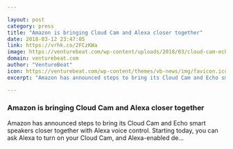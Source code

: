 ```yaml
---

layout: post
category: press
title: "Amazon is bringing Cloud Cam and Alexa closer together"
date: 2018-03-12 23:47:05
link: https://vrhk.co/2FCzKWa
image: https://venturebeat.com/wp-content/uploads/2018/03/cloud-cam-echo-show.jpg?fit=1000%2C798&strip=all
domain: venturebeat.com
author: "VentureBeat"
icon: https://venturebeat.com/wp-content/themes/vb-news/img/favicon.ico
excerpt: "Amazon has announced steps to bring its Cloud Cam and Echo smart speakers closer together with Alexa voice control. Starting today, you can ask Alexa to turn on your Cloud Cam, and Alexa-enabled de…"

---
```


### Amazon is bringing Cloud Cam and Alexa closer together

Amazon has announced steps to bring its Cloud Cam and Echo smart speakers closer together with Alexa voice control. Starting today, you can ask Alexa to turn on your Cloud Cam, and Alexa-enabled de…